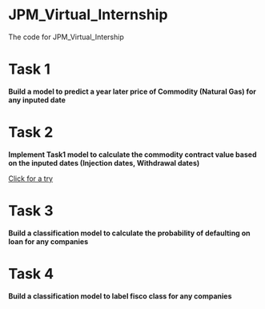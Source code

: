# JPM_Virtual_Internship
The code for JPM_Virtual_Intership


# Task 1
**Build a model to predict a year later price of Commodity (Natural Gas) for any inputed date**

# Task 2 
**Implement Task1 model to calculate the commodity contract value based on the inputed dates (Injection dates, Withdrawal dates)**

[Click for a try](https://jpmvirtualinternship-hdgva3m9fzdj7dl22s39ej.streamlit.app)

# Task 3
**Build a classification model to calculate the probability of defaulting on loan for any companies**

# Task 4
**Build a classification model to label fisco class for any companies**
